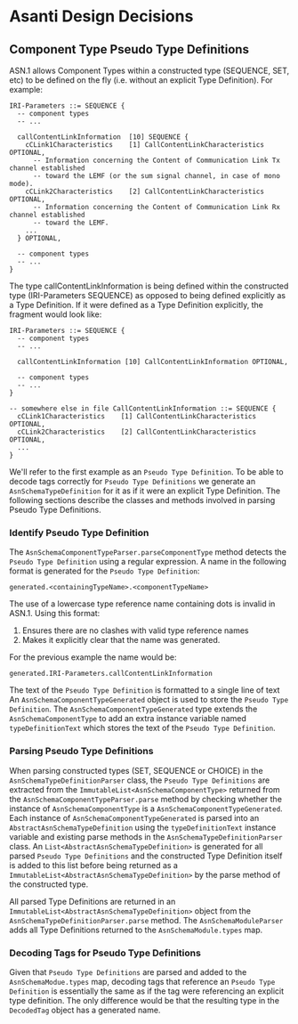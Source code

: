 # Asanti Design Decisions

## Component Type Pseudo Type Definitions

ASN.1 allows Component Types within a constructed type (SEQUENCE, SET, etc) to
be defined on the fly (i.e. without an explicit Type Definition). For example:


```
IRI-Parameters ::= SEQUENCE {
  -- component types
  -- ...

  callContentLinkInformation  [10] SEQUENCE {
    cCLink1Characteristics    [1] CallContentLinkCharacteristics OPTIONAL,
      -- Information concerning the Content of Communication Link Tx channel established 
      -- toward the LEMF (or the sum signal channel, in case of mono mode).
    cCLink2Characteristics    [2] CallContentLinkCharacteristics OPTIONAL,
      -- Information concerning the Content of Communication Link Rx channel established
      -- toward the LEMF.
    ...
  } OPTIONAL,

  -- component types
  -- ...
} 
```

The type callContentLinkInformation is being defined within the constructed
type (IRI-Parameters SEQUENCE) as opposed to being defined explicitly as a
Type Definition.  If it were defined as a Type Definition explicitly, the
fragment would look like:


```
IRI-Parameters ::= SEQUENCE {
  -- component types 
  -- ...

  callContentLinkInformation [10] CallContentLinkInformation OPTIONAL,

  -- component types
  -- ...
}

-- somewhere else in file CallContentLinkInformation ::= SEQUENCE {
  cCLink1Characteristics    [1] CallContentLinkCharacteristics OPTIONAL,
  cCLink2Characteristics    [2] CallContentLinkCharacteristics OPTIONAL, 
  ...
} 
```

We'll refer to the first example as an `Pseudo Type Definition`. To be
able to decode tags correctly for `Pseudo Type Definitions` we generate an
`AsnSchemaTypeDefinition` for it as if it were an explicit Type Definition. The
following sections describe the classes and methods involved in parsing Pseudo
Type Definitions.

### Identify Pseudo Type Definition

The `AsnSchemaComponentTypeParser.parseComponentType` method detects
the `Pseudo Type Definition` using a regular expression. A name in
the following format is generated for the `Pseudo Type Definition`:
```
generated.<containingTypeName>.<componentTypeName>
```

The use of a lowercase type reference name containing dots is invalid in
ASN.1. Using this format:

1. Ensures there are no clashes with valid type reference names
1. Makes it explicitly clear that the name was generated.

For the previous example the name would be:
```
generated.IRI-Parameters.callContentLinkInformation
```

The text of the `Pseudo Type Definition` is formatted to a single line of text
 An `AsnSchemaComponentTypeGenerated` object is used to store the `Pseudo Type
 Definition`. The `AsnSchemaComponentTypeGenerated` type extends the
 `AsnSchemaComponentType` to add an extra instance variable named
 `typeDefinitionText` which stores the text of the `Pseudo Type Definition`.

### Parsing Pseudo Type Definitions

When parsing constructed types (SET, SEQUENCE or CHOICE) in the
`AsnSchemaTypeDefinitionParser` class, the `Pseudo Type Definitions` are
extracted from the `ImmutableList<AsnSchemaComponentType>` returned from the
`AsnSchemaComponentTypeParser.parse` method by checking whether the instance of
`AsnSchemaComponentType` is a `AsnSchemaComponentTypeGenerated`. Each instance
of `AsnSchemaComponentTypeGenerated` is parsed into an
`AbstractAsnSchemaTypeDefinition` using the `typeDefinitionText` instance
variable and existing parse methods in the `AsnSchemaTypeDefinitionParser`
class. An `List<AbstractAsnSchemaTypeDefinition>` is generated for all parsed
`Pseudo Type Definitions` and the constructed Type Definition itself is added to
this list before being returned as a
`ImmutableList<AbstractAsnSchemaTypeDefinition>` by the parse method of the
constructed type.

All parsed Type Definitions are returned in an
`ImmutableList<AbstractAsnSchemaTypeDefinition>` object from the
`AsnSchemaTypeDefinitionParser.parse` method. The `AsnSchemaModuleParser`
adds all Type Definitions returned to the `AsnSchemaModule.types` map.

### Decoding Tags for Pseudo Type Definitions

Given that `Pseudo Type Definitions` are parsed and added to the
`AsnSchemaModue.types` map, decoding tags that reference an `Pseudo Type
Definition` is essentially the same as if the tag were referencing an explicit
type definition. The only difference would be that the resulting type in the
`DecodedTag` object has a generated name.
